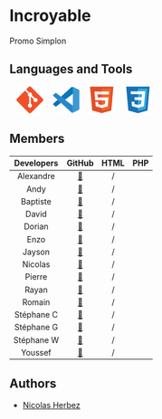 # Incroyable

Promo Simplon

## Languages and Tools

&nbsp;&nbsp;
![img_git](./profile/img/git.svg)
&nbsp;&nbsp;
![img_vscode](./profile/img/vscode.svg)
&nbsp;&nbsp;
![img_html](./profile/img/html.svg)
&nbsp;&nbsp;
![img_css](./profile/img/css.svg)

## Members

| Developers | GitHub | HTML | PHP |
| :----: | :----: | :----: | :----: |
| Alexandre | <a href="https://github.com/AlexGrimpeur" target="_blank">🔗</a> | / |
| Andy | <a href="https://github.com/djangoamidala" target="_blank">🔗</a> | / |
| Baptiste | <a href="https://github.com/BardenoED" target="_blank">🔗</a> | / |
| David | <a href="https://github.com/davidcatty" target="_blank">🔗</a> | / |
| Dorian | <a href="https://github.com/Zenqahh" target="_blank">🔗</a> | / |
| Enzo | <a href="https://github.com/Enzo-Leroy" target="_blank">🔗</a> | / |
| Jayson | <a href="https://github.com/jaysd5" target="_blank">🔗</a> | / |
| Nicolas | <a href="https://github.com/Nikolaos59" target="_blank">🔗</a> | / |
| Pierre | <a href="https://github.com/Pierro-j" target="_blank">🔗</a> | / |
| Rayan | <a href="https://github.com/Rayan-Lamblin" target="_blank">🔗</a> | / |
| Romain | <a href="https://github.com/Romainlens" target="_blank">🔗</a> | / |
| Stéphane C | <a href="https://github.com/StepC4" target="_blank">🔗</a> | / |
| Stéphane G | <a href="https://github.com/FuriousWolffr" target="_blank">🔗</a> | / |
| Stéphane W | <a href="https://github.com/Stephane-W" target="_blank">🔗</a> | / |
| Youssef | <a href="https://github.com/Yeyo9" target="_blank">🔗</a> | / |

## Authors

* [Nicolas Herbez](https://github.com/nicolas-herbez)
